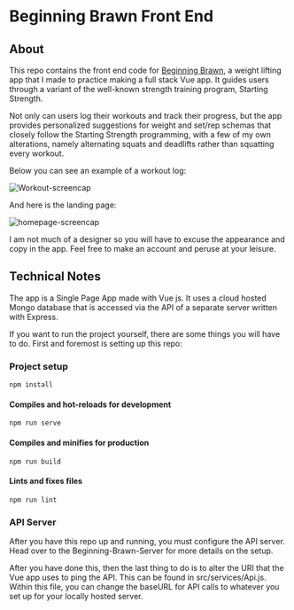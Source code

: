 # Beginning Brawn Front End

## About

This repo contains the front end code for [Beginning Brawn](https://beginning-brawn.herokuapp.com/), a weight lifting app that I made to practice making a full stack Vue app. It guides users through a variant of the well-known strength training program, Starting Strength.

Not only can users log their workouts and track their progress, but the app provides personalized suggestions for weight and set/rep schemas that closely follow the Starting Strength programming, with a few of my own alterations, namely alternating squats and deadlifts rather than squatting every workout.

Below you can see an example of a workout log:

![Workout-screencap](https://user-images.githubusercontent.com/78166995/128382249-20998e8a-4c3c-415f-8970-54081aeca202.PNG)

And here is the landing page:

![homepage-screencap](https://user-images.githubusercontent.com/78166995/128382234-1be58aa5-a459-48d2-9076-180e8182cbf6.PNG)

I am not much of a designer so you will have to excuse the appearance and copy in the app. Feel free to make an account and peruse at your leisure.

## Technical Notes

The app is a Single Page App made with Vue js. It uses a cloud hosted Mongo database that is accessed via the API of a separate server written with Express.

If you want to run the project yourself, there are some things you will have to do. First and foremost is setting up this repo:


### Project setup
```
npm install
```

#### Compiles and hot-reloads for development
```
npm run serve
```

#### Compiles and minifies for production
```
npm run build
```

#### Lints and fixes files
```
npm run lint
```

### API Server

After you have this repo up and running, you must configure the API server. Head over to the Beginning-Brawn-Server for more details on the setup.

After you have done this, then the last thing to do is to alter the URI that the Vue app uses to ping the API. This can be found in src/services/Api.js. Within this file, you can change the baseURL for API calls to whatever you set up for your locally hosted server.
